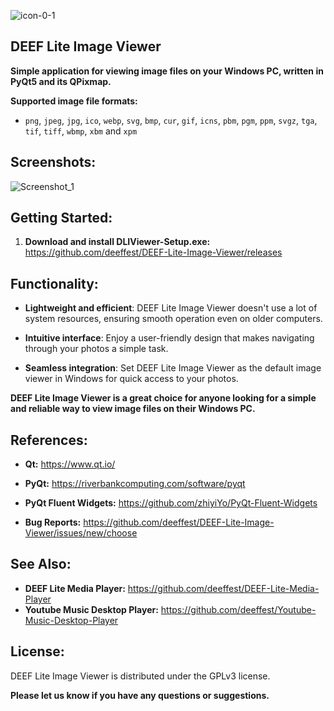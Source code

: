 ![icon-0-1](https://github.com/deeffest/DEEF-Lite-Image-Viewer/assets/117280555/86cf7235-6216-4ae6-a89f-bfc56a80795f)

## DEEF Lite Image Viewer

**Simple application for viewing image files on your Windows PC, written in PyQt5 and its QPixmap.**

**Supported image file formats:**

- `png`, `jpeg`, `jpg`, `ico`, `webp`, `svg`, `bmp`, `cur`, `gif`, `icns`, `pbm`, `pgm`, `ppm`, `svgz`, `tga`, `tif`, `tiff`, `wbmp`, `xbm` and `xpm`

## Screenshots:

![Screenshot_1](https://github.com/deeffest/DEEF-Lite-Image-Viewer/assets/117280555/d7a61821-3217-499a-afc0-19adfc66c26e)

## Getting Started:

1. **Download and install DLIViewer-Setup.exe:** https://github.com/deeffest/DEEF-Lite-Image-Viewer/releases

## Functionality:

- **Lightweight and efficient**: DEEF Lite Image Viewer doesn't use a lot of system resources, ensuring smooth operation even on older computers.
 
- **Intuitive interface**: Enjoy a user-friendly design that makes navigating through your photos a simple task.
 
- **Seamless integration**: Set DEEF Lite Image Viewer as the default image viewer in Windows for quick access to your photos.

**DEEF Lite Image Viewer is a great choice for anyone looking for a simple and reliable way to view image files on their Windows PC.**

## References:

- **Qt:** https://www.qt.io/

- **PyQt:** https://riverbankcomputing.com/software/pyqt

- **PyQt Fluent Widgets:** https://github.com/zhiyiYo/PyQt-Fluent-Widgets

- **Bug Reports:** https://github.com/deeffest/DEEF-Lite-Image-Viewer/issues/new/choose

## See Also:

- **DEEF Lite Media Player:** https://github.com/deeffest/DEEF-Lite-Media-Player
- **Youtube Music Desktop Player:** https://github.com/deeffest/Youtube-Music-Desktop-Player

## License:

DEEF Lite Image Viewer is distributed under the GPLv3 license.

**Please let us know if you have any questions or suggestions.**
